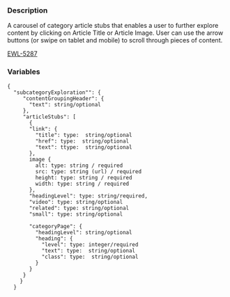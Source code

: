 ### Description
A carousel of category article stubs that enables a user to further explore content by clicking on Article Title or Article Image. User can use the arrow buttons (or swipe on tablet and mobile) to scroll through pieces of content. 

[EWL-5287](https://issues.ama-assn.org/browse/EWL-5287)

### Variables
~~~
{
  "subcategoryExploration"": {
     "contentGroupingHeader": {
       "text": string/optional
     },
     "articleStubs": [
       {
       "link": {
         "title": type:  string/optional
         "href": type:  string/optional
         "text": ttype:  string/optional
       },
       image {
         alt: type: string / required
         src: type: string (url) / required
         height: type: string / required
         width: type: string / required
       },
       "headingLevel": type: string/required,
       "video": type: string/optional
       "related": type: string/optional
       "small": type: string/optional
       
       "categoryPage": {
         "headingLevel": string/optional
         "heading": {
           "level": type: integer/required
           "text": type:  string/optional
           "class": type:  string/optional
         }
       }
     }
    }
  }
~~~

